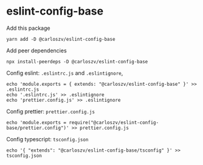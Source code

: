 # eslint-config-base

Add this package

    yarn add -D @carloszv/eslint-config-base

Add peer dependencies

    npx install-peerdeps -D @carloszv/eslint-config-base

Config eslint: `.eslintrc.js` and `.eslintignore`,

    echo 'module.exports = { extends: "@carloszv/eslint-config-base" }' >> .eslintrc.js
    echo '.eslintrc.js' >> .eslintignore
    echo 'prettier.config.js' >> .eslintignore

Config prettier: `prettier.config.js`

    echo 'module.exports = require("@carloszv/eslint-config-base/prettier.config")' >> prettier.config.js

Config typescript: `tsconfig.json`

    echo '{ "extends": "@carloszv/eslint-config-base/tsconfig" }' >> tsconfig.json

